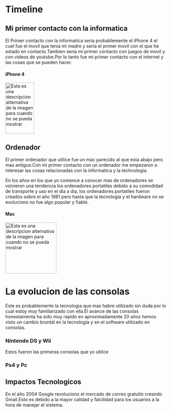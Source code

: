 # Timeline

## Mi primer contacto con la informatica
El Primer contacto con la informatica seria probablemente el iPhone 4 el cuel fue el movil que tenia mi madre y seria el primer movil con el que he estado en contacto.Tambien seria mi primer contacto con juegos de movil y con videos de youtube.Por lo tanto fue mi primer contacto con el internet y las cosas que se pueden hacer.
#### iPhone 4
<img src="https://cdn.computerhoy.com/sites/navi.axelspringer.es/public/media/image/legacy_bdt/iphone4-3.png" alt="Esta es una descripcion alternativa de la imagen para cuando no se pueda mostrar" width="90" height="160" />


## Ordenador
El primer ordenador que utilice fue un mac parecido al que esta abajo pero mas antiguo.Con mi primer contacto con un ordenador me empezaron a interesar las cosas relacionadas con la informatica y la technologia.

En los años en los que yo comence a conocer mas de ordenadores se volvieron una tendencia los ordenadores portatiles debido a su comodidad de transporte y uso en el dia a dia, los ordenadores portatiles fueron creados sobre el año 1981 pero hasta que la tecnologia  y el hardware no se evoluciono no fue algo popular y fiable.

#### Mac
<img src="https://japan.cnet.com/storage/2017/06/06/122772bb502540cfc21f0284104233a0/170606imac01.jpg" alt="Esta es una descripcion alternativa de la imagen para cuando no se pueda mostrar" width="" height="160" />

# La evolucion de las consolas
Este es probablemente la tecnologia que mas habre utilizado sin duda por lo cual estoy muy familiarizado con ella.El avance de las consolas honestamenta ha sido muy rapido en aproximadamente 20 años hemos visto un cambio bruntal en la tecnologia y en el software utilizado en consolas.

### Nintendo DS y Wii
Estos fueron las primeras consolas que yo utilice 


### Ps4 y Pc








## Impactos Tecnologicos
En el año 2004 Google revoluciono el mercado de correo gratuito creando Gmail.Esto es debido a la mayor calidad y falcilidad para los usuarios a la hora de manejar el sistema.